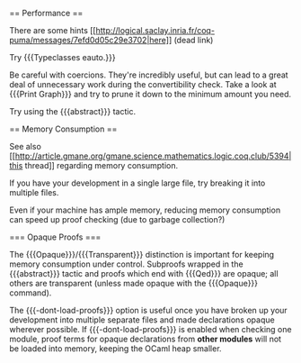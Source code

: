 == Performance ==

There are some hints [[http://logical.saclay.inria.fr/coq-puma/messages/7efd0d05c29e3702|here]] (dead link)

Try {{{Typeclasses eauto.}}}

Be careful with coercions.  They're incredibly useful, but can lead to a great deal of unnecessary work during the convertibility check.  Take a look at {{{Print Graph}}} and try to prune it down to the minimum amount you need.

Try using the {{{abstract}}} tactic.

== Memory Consumption ==

See also [[http://article.gmane.org/gmane.science.mathematics.logic.coq.club/5394|this thread]] regarding memory consumption.

If you have your development in a single large file, try breaking it into multiple files.

Even if your machine has ample memory, reducing memory consumption can speed up proof checking (due to garbage collection?)

=== Opaque Proofs ===

The {{{Opaque}}}/{{{Transparent}}} distinction is important for keeping memory consumption under control.  Subproofs wrapped in the {{{abstract}}} tactic and proofs which end with {{{Qed}}} are opaque; all others are transparent (unless made opaque with the {{{Opaque}}} command).

The {{{-dont-load-proofs}}} option is useful once you have broken up your development into multiple separate files and made declarations opaque wherever possible.  If {{{-dont-load-proofs}}} is enabled when checking one module, proof terms for opaque declarations from __other modules__ will not be loaded into memory, keeping the OCaml heap smaller.
